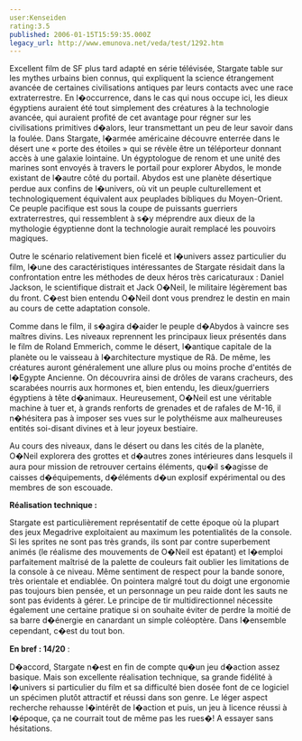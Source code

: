 ```yaml
---
user:Kenseiden
rating:3.5
published: 2006-01-15T15:59:35.000Z
legacy_url: http://www.emunova.net/veda/test/1292.htm
---
```

Excellent film de SF plus tard adapté en série télévisée, Stargate table sur les mythes urbains bien connus, qui expliquent la science étrangement avancée de certaines civilisations antiques par leurs contacts avec une race extraterrestre. En l�occurrence, dans le cas qui nous occupe ici, les dieux égyptiens auraient été tout simplement des créatures à la technologie avancée, qui auraient profité de cet avantage pour régner sur les civilisations primitives d�alors, leur transmettant un peu de leur savoir dans la foulée. Dans Stargate, l�armée américaine découvre enterrée dans le désert une « porte des étoiles » qui se révèle être un téléporteur donnant accès à une galaxie lointaine. Un égyptologue de renom et une unité des marines sont envoyés à travers le portail pour explorer Abydos, le monde existant de l�autre côté du portail. Abydos est une planète désertique perdue aux confins de l�univers, où vit un peuple culturellement et technologiquement équivalent aux peuplades bibliques du Moyen-Orient. Ce peuple pacifique est sous la coupe de puissants guerriers extraterrestres, qui ressemblent à s�y méprendre aux dieux de la mythologie égyptienne dont la technologie aurait remplacé les pouvoirs magiques.   

  

Outre le scénario relativement bien ficelé et l�univers assez particulier du film, l�une des caractéristiques intéressantes de Stargate résidait dans la confrontation entre les méthodes de deux héros très caricaturaux : Daniel Jackson, le scientifique distrait et Jack O�Neil, le militaire légèrement bas du front. C�est bien entendu O�Neil dont vous prendrez le destin en main au cours de cette adaptation console.  

  

Comme dans le film, il s�agira d�aider le peuple d�Abydos à vaincre ses maîtres divins. Les niveaux reprennent les principaux lieux présentés dans le film de Roland Emmerich, comme le désert, l�antique capitale de la planète ou le vaisseau à l�architecture mystique de Râ. De même, les créatures auront généralement une allure plus ou moins proche d'entités de l�Egypte Ancienne. On découvrira ainsi de drôles de varans cracheurs, des scarabées nourris aux hormones et, bien entendu, les dieux/guerriers égyptiens à tête d�animaux. Heureusement, O�Neil est une véritable machine à tuer et, à grands renforts de grenades et de rafales de M-16, il n�hésitera pas à imposer ses vues sur le polythéisme aux malheureuses entités soi-disant divines et à leur joyeux bestiaire.   

  

Au cours des niveaux, dans le désert ou dans les cités de la planète, O�Neil explorera des grottes et d�autres zones intérieures dans lesquels il aura pour mission de retrouver certains éléments, qu�il s�agisse de caisses d�équipements, d�éléments d�un explosif expérimental ou des membres de son escouade.   

  

**Réalisation technique :**   

Stargate est particulièrement représentatif de cette époque où la plupart des jeux Megadrive exploitaient au maximum les potentialités de la console. Si les sprites ne sont pas très grands, ils sont par contre superbement animés (le réalisme des mouvements de O�Neil est épatant) et l�emploi parfaitement maîtrisé de la palette de couleurs fait oublier les limitations de la console à ce niveau. Même sentiment de respect pour la bande sonore, très orientale et endiablée. On pointera malgré tout du doigt une ergonomie pas toujours bien pensée, et un personnage un peu raide dont les sauts ne sont pas évidents à gérer. Le principe de tir multidirectionnel nécessite également une certaine pratique si on souhaite éviter de perdre la moitié de sa barre d�énergie en canardant un simple coléoptère. Dans l�ensemble cependant, c�est du tout bon.  

  

**En bref : 14/20** :  

D�accord, Stargate n�est en fin de compte qu�un jeu d�action assez basique. Mais son excellente réalisation technique, sa grande fidélité à l�univers si particulier du film et sa difficulté bien dosée font de ce logiciel un spécimen plutôt attractif et réussi dans son genre. Le léger aspect recherche rehausse l�intérêt de l�action et puis, un jeu à licence réussi à l�époque, ça ne courrait tout de même pas les rues�! A essayer sans hésitations.